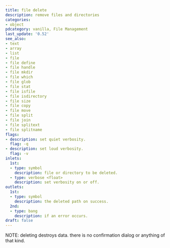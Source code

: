 ```yaml
---
title: file delete
description: remove files and directories
categories:
- object
pdcategory: vanilla, File Management
last_update: '0.52'
see_also:
- text
- array
- list
- file
- file define
- file handle
- file mkdir
- file which
- file glob
- file stat
- file isfile
- file isdirectory
- file size
- file copy
- file move
- file split
- file join
- file splitext
- file splitname
flags:
- description: set quiet verbosity.
  flag: -q
- description: set loud verbosity.
  flag: -v
inlets:
  1st:
  - type: symbol
    description: file or directory to be deleted.
  - type: verbose <float>
    description: set verbosity on or off.
outlets:
  1st:
  - type: symbol
    description: the deleted path on success.
  2nd:
  - type: bang
    description: if an error occurs.
draft: false
---
```

NOTE: deleting destroys data. there is no confirmation dialog or anything of that kind.
